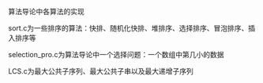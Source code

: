 ﻿算法导论中各算法的实现

sort.c为一些排序的算法：快排、随机化快排、堆排序、选择排序、冒泡排序、插入排序等

selection_pro.c为算法导论中一个选择问题：一个数组中第几小的数据

LCS.c为最大公共子序列、最大公共子串以及最大递增子序列
